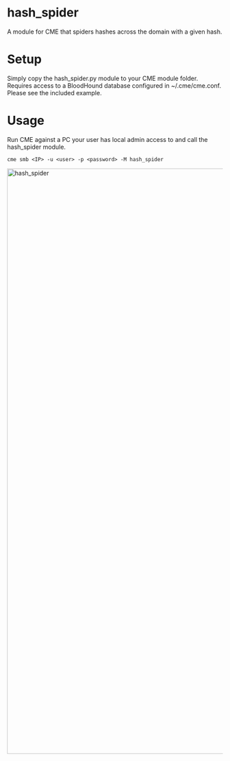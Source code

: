# hash_spider
A module for CME that spiders hashes across the domain with a given hash.

# Setup
Simply copy the hash_spider.py module to your CME module folder. Requires access to a BloodHound database configured in ~/.cme/cme.conf. Please see the included example.

# Usage
Run CME against a PC your user has local admin access to and call the hash_spider module.
```
cme smb <IP> -u <user> -p <password> -M hash_spider
```
<img width="1366" alt="hash_spider" src="https://user-images.githubusercontent.com/86318031/152021343-279343e9-3bc2-4def-91ec-f876b6a15f0c.png">
